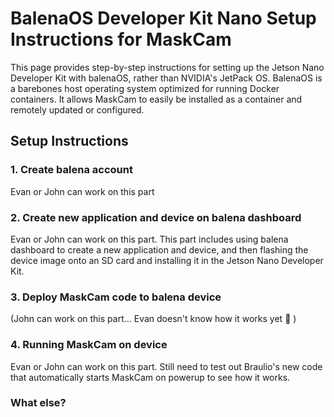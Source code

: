 # BalenaOS Developer Kit Nano Setup Instructions for MaskCam
This page provides step-by-step instructions for setting up the Jetson Nano Developer Kit with balenaOS, rather than NVIDIA's JetPack OS. BalenaOS is a barebones host operating system optimized for running Docker containers. It allows MaskCam to easily be installed as a container and remotely updated or configured.


## Setup Instructions

### 1. Create balena account
Evan or John can work on this part


### 2. Create new application and device on balena dashboard
Evan or John can work on this part. This part includes using balena dashboard to create a new application and device, and then flashing the device image onto an SD card and installing it in the Jetson Nano Developer Kit.


### 3. Deploy MaskCam code to balena device
(John can work on this part... Evan doesn't know how it works yet :grimacing: )


### 4. Running MaskCam on device
Evan or John can work on this part.
Still need to test out Braulio's new code that automatically starts MaskCam on powerup to see how it works.

### What else?
